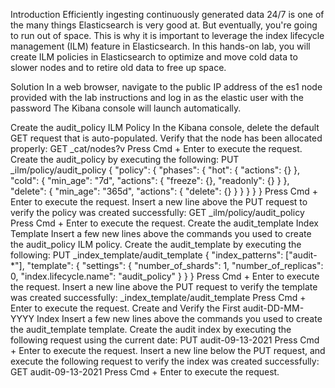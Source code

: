 Introduction
Efficiently ingesting continuously generated data 24/7 is one of the many things Elasticsearch is very good at. But eventually, you're going to run out of space. This is why it is important to leverage the index lifecycle management (ILM) feature in Elasticsearch. In this hands-on lab, you will create ILM policies in Elasticsearch to optimize and move cold data to slower nodes and to retire old data to free up space.

Solution
In a web browser, navigate to the public IP address of the es1 node provided with the lab instructions and log in as the elastic user with the password  The Kibana console will launch automatically.

Create the audit_policy ILM Policy
In the Kibana console, delete the default GET request that is auto-populated.
Verify that the node has been allocated properly:
GET _cat/nodes?v
Press Cmd + Enter to execute the request.
Create the audit_policy by executing the following:
PUT _ilm/policy/audit_policy
{
  "policy": {
   "phases": {
    "hot": {
     "actions": {}
    },
    "cold": {
     "min_age": "7d",
     "actions": {
       "freeze": {},
       "readonly": {}
     }
   },
   "delete": {
    "min_age": "365d",
    "actions": {
     "delete": {}
    }
   }
  }
 }
}
Press Cmd + Enter to execute the request.
Insert a new line above the PUT request to verify the policy was created successfully:
GET _ilm/policy/audit_policy
Press Cmd + Enter to execute the request.
Create the audit_template Index Template
Insert a few new lines above the commands you used to create the audit_policy ILM policy.
Create the audit_template by executing the following:
PUT _index_template/audit_template
{
  "index_patterns": ["audit-*"],
  "template": {
    "settings": {
     "number_of_shards": 1,
     "number_of_replicas": 0,
     "index.lifecycle.name": "audit_policy"
    }
  }
}
Press Cmd + Enter to execute the request.
Insert a new line above the PUT request to verify the template was created successfully:
_index_template/audit_template
Press Cmd + Enter to execute the request.
Create and Verify the First audit-DD-MM-YYYY Index
Insert a few new lines above the commands you used to create the audit_template template.
Create the audit index by executing the following request using the current date:
PUT audit-09-13-2021
Press Cmd + Enter to execute the request.
Insert a new line below the PUT request, and execute the following request to verify the index was created successfully:
GET audit-09-13-2021
Press Cmd + Enter to execute the request.